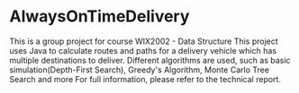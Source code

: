 # AlwaysOnTimeDelivery
This is a group project for course WIX2002 - Data Structure
This project uses Java to calculate routes and paths for a delivery vehicle which has multiple destinations to deliver.
Different algorithms are used, such as basic simulation(Depth-First Search), Greedy's Algorithm, Monte Carlo Tree Search and more
For full information, please refer to the technical report.
